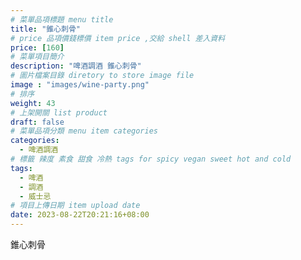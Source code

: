 ```yaml
---
# 菜單品項標題 menu title 
title: "錐心刺骨"
# price 品項價錢標價 item price ,交給 shell 差入資料
price: [160] 
# 菜單項目簡介 
description: "啤酒調酒 錐心刺骨"
# 圖片檔案目錄 diretory to store image file
image : "images/wine-party.png"
# 排序
weight: 43 
# 上架開關 list product 
draft: false
# 菜單品項分類 menu item categories 
categories:
  - 啤酒調酒 
# 標籤 辣度 素食 甜食 冷熱 tags for spicy vegan sweet hot and cold 
tags:
  - 啤酒
  - 調酒 
  - 威士忌
# 項目上傳日期 item upload date 
date: 2023-08-22T20:21:16+08:00
---
```


 錐心刺骨

